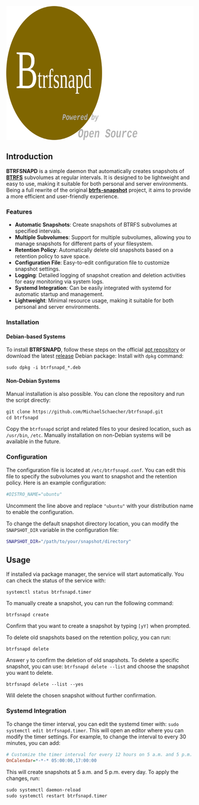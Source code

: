 <div
  align="right">
  <img
    src="image/btrfsnapd.png"
    alt="BTRFSNAPD Logo"
    width="auto"
    height="360"
  />
</div>

## Introduction

**BTRFSNAPD** is a simple daemon that automatically creates snapshots of **<u>BTRFS</u>** subvolumes at regular intervals. It is designed to be lightweight and easy to use, making it suitable for both personal and server environments. Being a full rewrite of the original **<u>btrfs-snapshot</u>** project, it aims to provide a more efficient and user-friendly experience.

### Features

- **Automatic Snapshots**: Create snapshots of BTRFS subvolumes at specified intervals.
- **Multiple Subvolumes**: Support for multiple subvolumes, allowing you to manage snapshots for different parts of your filesystem.
- **Retention Policy**: Automatically delete old snapshots based on a retention policy to save space.
- **Configuration File**: Easy-to-edit configuration file to customize snapshot settings.
- **Logging**: Detailed logging of snapshot creation and deletion activities for easy monitoring via system logs.
- **Systemd Integration**: Can be easily integrated with systemd for automatic startup and management.
- **Lightweight**: Minimal resource usage, making it suitable for both personal and server environments.

### Installation

#### Debian-based Systems

To install **BTRFSNAPD**, follow these steps on the official [apt repository](https://repository.howtonebie.com/) or download the latest [release](https://github.com/MichaelSchaecher/btrfsnapd/releases) Debian package: Install with `dpkg` command:

```console
sudo dpkg -i btrfsnapd_*.deb
```

#### Non-Debian Systems

Manual installation is also possible. You can clone the repository and run the script directly:

```console
git clone https://github.com/MichaelSchaecher/btrfsnapd.git
cd btrfsnapd
```

Copy the `btrfsnapd` script and related files to your desired location, such as `/usr/bin`, `/etc`. Manually installation on non-Debian systems will be available in the future.

### Configuration

The configuration file is located at `/etc/btrfsnapd.conf`. You can edit this file to specify the subvolumes you want to snapshot and the retention policy. Here is an example configuration:

```bash
#DISTRO_NAME="ubuntu"
```

Uncomment the line above and replace `"ubuntu"` with your distribution name to enable the configuration.

To change the default snapshot directory location, you can modify the `SNAPSHOT_DIR` variable in the configuration file:

```bash
SNAPSHOT_DIR="/path/to/your/snapshot/directory"
```

## Usage

If installed via package manager, the service will start automatically. You can check the status of the service with:

```console
systemctl status btrfsnapd.timer
```

To manually create a snapshot, you can run the following command:

```console
btrfsnapd create
```

Confirm that you want to create a snapshot by typing `[yY]` when prompted.

To delete old snapshots based on the retention policy, you can run:

```console
btrfsnapd delete
```

Answer `y` to confirm the deletion of old snapshots. To delete a specific snapshot, you can use: `btrfsnapd delete --list` and choose the snapshot you want to delete.

```console
btrfsnapd delete --list --yes
```

Will delete the chosen snapshot without further confirmation.

### Systemd Integration

To change the timer interval, you can edit the systemd timer with: `sudo systemctl edit btrfsnapd.timer`. This will open an editor where you can modify the timer settings. For example, to change the interval to every 30 minutes, you can add:

```ini
# Customize the timer interval for every 12 hours on 5 a.m. and 5 p.m.
OnCalendar=*-*-* 05:00:00,17:00:00
```

This will create snapshots at 5 a.m. and 5 p.m. every day. To apply the changes, run:

```console
sudo systemctl daemon-reload
sudo systemctl restart btrfsnapd.timer
```
